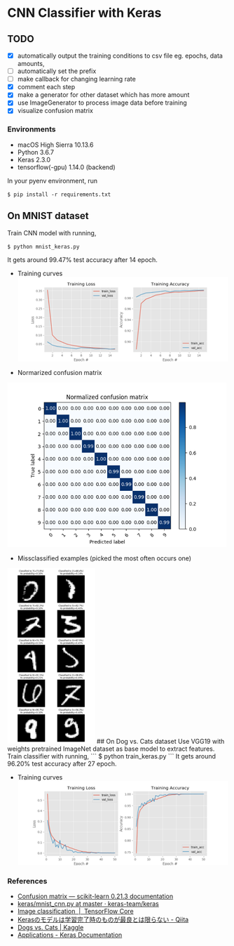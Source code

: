 # CNN Classifier with Keras

## TODO
- [x] automatically output the training conditions to csv file eg. epochs, data amounts, 
- [ ] automatically set the prefix
- [ ] make callback for changing learning rate
- [x] comment each step
- [x] make a generator for other dataset which has more amount
- [x] use ImageGenerator to process image data before training
- [x] visualize confusion matrix

### Environments
- macOS High Sierra 10.13.6
- Python 3.6.7
- Keras 2.3.0
- tensorflow(-gpu) 1.14.0 (backend)

In your pyenv environment, run 
```
$ pip install -r requirements.txt
```

## On MNIST dataset
Train CNN model with running,
```
$ python mnist_keras.py
```
It gets around 99.47% test accuracy after 14 epoch.

- Training curves
![training curves](mnist/results/trial5_training_curves.png)

- Normarized confusion matrix
<img src="mnist/results/trial5_confusion_matrix.png" width="500px">

- Missclassified examples (picked the most often occurs one)
<img src="mnist/results/trial5_misclassification.png" width="200px">
## On Dog vs. Cats dataset
Use VGG19 with weights pretrained ImageNet dataset as base model to extract features.
Train classifier with running,
```
$ python train_keras.py
```
It gets around 96.20% test accuracy after 27 epoch.

- Training curves
![training curves](dogs-vs-cats/results/trial2_training_curves.png)



### References
- [Confusion matrix — scikit-learn 0.21.3 documentation](https://scikit-learn.org/stable/auto_examples/model_selection/plot_confusion_matrix.html#sphx-glr-auto-examples-model-selection-plot-confusion-matrix-py)
- [keras/mnist_cnn.py at master · keras-team/keras](https://github.com/keras-team/keras/blob/master/examples/mnist_cnn.py)
- [Image classification  |  TensorFlow Core](https://www.tensorflow.org/tutorials/images/classification)
- [Kerasのモデルは学習完了時のものが最良とは限らない - Qiita](https://qiita.com/cvusk/items/7bcd3bc2e82bb45c9e9c)
- [Dogs vs. Cats | Kaggle](https://www.kaggle.com/c/dogs-vs-cats/data)
- [Applications - Keras Documentation](https://keras.io/applications/#vgg19)
